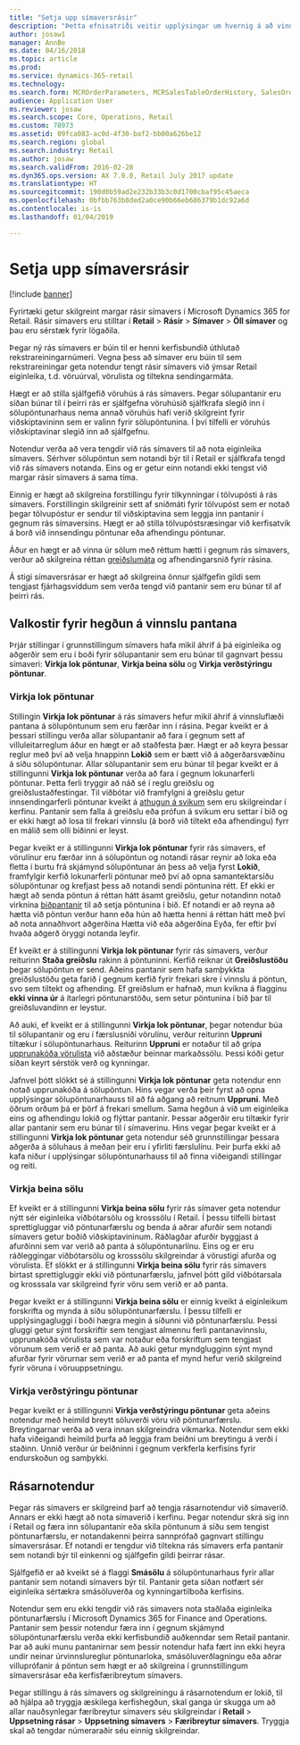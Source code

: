 ```yaml
---
title: "Setja upp símaversrásir"
description: "Þetta efnisatriði veitir upplýsingar um hvernig á að vinna úr pöntunum fyrir símaver með því að nota Microsoft Dynamics 365 for Retail."
author: josaw1
manager: AnnBe
ms.date: 04/16/2018
ms.topic: article
ms.prod: 
ms.service: dynamics-365-retail
ms.technology: 
ms.search.form: MCROrderParameters, MCRSalesTableOrderHistory, SalesOrderProcessingWorkspace
audience: Application User
ms.reviewer: josaw
ms.search.scope: Core, Operations, Retail
ms.custom: 78973
ms.assetid: 09fca083-ac0d-4f30-baf2-bb00a626be12
ms.search.region: global
ms.search.industry: Retail
ms.author: josaw
ms.search.validFrom: 2016-02-28
ms.dyn365.ops.version: AX 7.0.0, Retail July 2017 update
ms.translationtype: HT
ms.sourcegitcommit: 190d0b59ad2e232b33b3c0d1700cbaf95c45aeca
ms.openlocfilehash: 0bfbb763b8ded2a0ce90b66eb686379b1dc92a6d
ms.contentlocale: is-is
ms.lasthandoff: 01/04/2019

---
```


# <a name="set-up-call-center-channels"></a>Setja upp símaversrásir

[!include [banner](includes/banner.md)]

Fyrirtæki getur skilgreint margar rásir símavers í Microsoft Dynamics 365 for Retail. Rásir símavers eru stilltar í **Retail** \> **Rásir** \> **Símaver** \> **Öll símaver** og þau eru sérstæk fyrir lögaðila.

Þegar ný rás símavers er búin til er henni kerfisbundið úthlutað rekstrareiningarnúmeri. Vegna þess að símaver eru búin til sem rekstrareiningar geta notendur tengt rásir símavers við ýmsar Retail eiginleika, t.d. vöruúrval, vörulista og tiltekna sendingarmáta.

Hægt er að stilla sjálfgefið vöruhús á rás símavers. Þegar sölupantanir eru síðan búnar til í þeirri rás er sjálfgefna vöruhúsið sjálfkrafa slegið inn í sölupöntunarhaus nema annað vöruhús hafi verið skilgreint fyrir viðskiptavininn sem er valinn fyrir sölupöntunina. Í því tilfelli er vöruhús viðskiptavinar slegið inn að sjálfgefnu.

Notendur verða að vera tengdir við rás símavers til að nota eiginleika símavers. Sérhver sölupöntun sem notandi býr til í Retail er sjálfkrafa tengd við rás símavers notanda. Eins og er getur einn notandi ekki tengst við margar rásir símavers á sama tíma.

Einnig er hægt að skilgreina forstillingu fyrir tilkynningar í tölvupósti á rás símavers. Forstillingin skilgreinir sett af sniðmáti fyrir tölvupóst sem er notað þegar tölvupóstur er sendur til viðskiptavina sem leggja inn pantanir í gegnum rás símaversins. Hægt er að stilla tölvupóstsræsingar við kerfisatvik á borð við innsendingu pöntunar eða afhendingu pöntunar.

Áður en hægt er að vinna úr sölum með réttum hætti í gegnum rás símavers, verður að skilgreina réttan [greiðslumáta](https://docs.microsoft.com/dynamics365/unified-operations/retail/work-with-payments) og afhendingarsnið fyrir rásina.

Á stigi símaversrásar er hægt að skilgreina önnur sjálfgefin gildi sem tengjast fjárhagsvíddum sem verða tengd við pantanir sem eru búnar til af þeirri rás.

## <a name="options-for-order-processing-behavior"></a>Valkostir fyrir hegðun á vinnslu pantana

Þrjár stillingar í grunnstillingum símavers hafa mikil áhrif á þá eiginleika og aðgerðir sem eru í boði fyrir sölupantanir sem eru búnar til gagnvart þessu símaveri: **Virkja lok pöntunar**, **Virkja beina sölu** og **Virkja verðstýringu pöntunar**.

### <a name="enable-order-completion"></a>Virkja lok pöntunar

Stillingin **Virkja lok pöntunar** á rás símavers hefur mikil áhrif á vinnsluflæði pantana á sölupöntunum sem eru færðar inn í rásina. Þegar kveikt er á þessari stillingu verða allar sölupantanir að fara í gegnum sett af villuleitarreglum áður en hægt er að staðfesta þær. Hægt er að keyra þessar reglur með því að velja hnappinn **Lokið** sem er bætt við á aðgerðarsvæðinu á síðu sölupöntunar. Allar sölupantanir sem eru búnar til þegar kveikt er á stillingunni **Virkja lok pöntunar** verða að fara í gegnum lokunarferli pöntunar. Þetta ferli tryggir að náð sé í reglu greiðslu og greiðslustaðfestingar. Til viðbótar við framfylgni á greiðslu getur innsendingarferli pöntunar kveikt á [athugun á svikum](https://docs.microsoft.com/dynamics365/unified-operations/retail/set-up-fraud-alerts) sem eru skilgreindar í kerfinu. Pantanir sem falla á greiðslu eða prófun á svikum eru settar í bið og er ekki hægt að losa til frekari vinnslu (á borð við tiltekt eða afhendingu) fyrr en málið sem olli biðinni er leyst.

Þegar kveikt er á stillingunni **Virkja lok pöntunar** fyrir rás símavers, ef vörulínur eru færðar inn á sölupöntun og notandi rásar reynir að loka eða fletta í burtu frá skjámynd sölupöntunar án þess að velja fyrst **Lokið**, framfylgir kerfið lokunarferli pöntunar með því að opna samantektarsíðu sölupöntunar og krefjast þess að notandi sendi pöntunina rétt. Ef ekki er hægt að senda pöntun á réttan hátt ásamt greiðslu, getur notandinn notað virknina [biðpantanir](https://docs.microsoft.com/dynamics365/unified-operations/retail/work-with-order-holds) til að setja pöntunina í bið. Ef notandi er að reyna að hætta við pöntun verður hann eða hún að hætta henni á réttan hátt með því að nota annaðhvort aðgerðina Hætta við eða aðgerðina Eyða, fer eftir því hvaða aðgerð öryggi notanda leyfir.

Ef kveikt er á stillingunni **Virkja lok pöntunar** fyrir rás símavers, verður reiturinn **Staða greiðslu** rakinn á pöntuninni. Kerfið reiknar út **Greiðslustöðu** þegar sölupöntun er send. Aðeins pantanir sem hafa samþykkta greiðslustöðu geta farið í gegnum kerfið fyrir frekari skre í vinnslu á pöntun, svo sem tiltekt og afhending. Ef greiðslum er hafnað, mun kvikna á flagginu **ekki vinna úr** á ítarlegri pöntunarstöðu, sem setur pöntunina í bið þar til greiðsluvandinn er leystur.

Að auki, ef kveikt er á stillingunni **Virkja lok pöntunar**, þegar notendur búa til sölupantanir og eru í færslusniði vörulínu, verður reiturinn **Uppruni** tiltækur í sölupöntunarhaus. Reiturinn **Uppruni** er notaður til að grípa [upprunakóða vörulista](https://docs.microsoft.com/dynamics365/unified-operations/retail/call-center-catalogs) við aðstæður beinnar markaðssölu. Þessi kóði getur síðan keyrt sérstök verð og kynningar.

Jafnvel þótt slökkt sé á stillingunni **Virkja lok pöntunar** geta notendur enn notað upprunakóða á sölupöntun. Hins vegar verða þeir fyrst að opna upplýsingar sölupöntunarhauss til að fá aðgang að reitnum **Uppruni**. Með öðrum orðum þá er þörf á frekari smellum. Sama hegðun á við um eiginleika eins og afhendingu lokið og flýttar pantanir. Þessar aðgerðir eru tiltækir fyrir allar pantanir sem eru búnar til í símaverinu. Hins vegar þegar kveikt er á stillingunni **Virkja lok pöntunar** geta notendur séð grunnstillingar þessara aðgerða á söluhaus á meðan þeir eru í yfirliti færslulínu. Þeir þurfa ekki að kafa niður í upplýsingar sölupöntunarhauss til að finna viðeigandi stillingar og reiti.

### <a name="enable-direct-selling"></a>Virkja beina sölu

Ef kveikt er á stillingunni **Virkja beina sölu** fyrir rás símaver geta notendur nýtt sér eiginleika viðbótarsölu og krosssölu í Retail. Í þessu tilfelli birtast sprettigluggar við pöntunarfærslu og benda á aðrar afurðir sem notandi símavers getur boðið viðskiptavininum. Ráðlagðar afurðir byggjast á afurðinni sem var verið að panta á sölupöntunarlínu. Eins og er eru ráðleggingar viðbótarsölu og krosssölu skilgreindar á vörustigi afurða og vörulista. Ef slökkt er á stillingunni **Virkja beina sölu** fyrir rás símavers birtast sprettigluggir ekki við pöntunarfærslu, jafnvel þótt gild viðbótarsala og krosssala var skilgreind fyrir vöru sem verið er að panta.

Þegar kveikt er á stillingunni **Virkja beina sölu** er einnig kveikt á eiginleikum forskrifta og mynda á síðu sölupöntunarfærslu. Í þessu tilfelli er upplýsingagluggi í boði hægra megin á síðunni við pöntunarfærslu. Þessi gluggi getur sýnt forskriftir sem tengjast almennu ferli pantanavinnslu, upprunakóða vörulista sem var notaður eða forskriftum sem tengjast vörunum sem verið er að panta. Að auki getur myndglugginn sýnt mynd afurðar fyrir vörurnar sem verið er að panta ef mynd hefur verið skilgreind fyrir vöruna í vöruuppsetningu.

### <a name="enable-order-price-control"></a>Virkja verðstýringu pöntunar

Þegar kveikt er á stillingunni **Virkja verðstýringu pöntunar** geta aðeins notendur með heimild breytt söluverði vöru við pöntunarfærslu. Breytingarnar verða að vera innan skilgreindra vikmarka. Notendur sem ekki hafa viðeigandi heimild þurfa að leggja fram beiðni um breytingu á verði í staðinn. Unnið verður úr beiðninni í gegnum verkferla kerfisins fyrir endurskoðun og samþykki.

## <a name="channel-users"></a>Rásarnotendur

Þegar rás símavers er skilgreind þarf að tengja rásarnotendur við símaverið. Annars er ekki hægt að nota símaverið í kerfinu. Þegar notendur skrá sig inn í Retail og færa inn sölupantanir eða skila pöntunum á síðu sem tengist pöntunarfærslu, er notandakenni þeirra sannprófað gagnvart stillingu símaversrásar. Ef notandi er tengdur við tiltekna rás símavers erfa pantanir sem notandi býr til einkenni og sjálfgefin gildi þeirrar rásar.

Sjálfgefið er að kveikt sé á flaggi **Smásölu** á sölupöntunarhaus fyrir allar pantanir sem notandi símavers býr til. Pantanir geta síðan notfært sér eiginleika sértækra smásöluverða og kynningartilboða kerfisins.

Notendur sem eru ekki tengdir við rás símavers nota staðlaða eiginleika pöntunarfærslu í Microsoft Dynamics 365 for Finance and Operations. Pantanir sem þessir notendur færa inn í gegnum skjámynd sölupöntunarfærslu verða ekki kerfisbundið auðkenndar sem Retail pantanir. Þar að auki munu pantanirnar sem þessir notendur hafa fært inn ekki heyra undir neinar úrvinnslureglur pöntunarloka, smásöluverðlagningu eða aðrar villuprófanir á pöntun sem hægt er að skilgreina í grunnstillingum símaversrásar eða kerfisfæribreytum símavers.

Þegar stillingu á rás símavers og skilgreiningu á rásarnotendum er lokið, til að hjálpa að tryggja æskilega kerfishegðun, skal ganga úr skugga um að allar nauðsynlegar færibreytur símavers séu skilgreindar í **Retail** \> **Uppsetning rásar** \> **Uppsetning símavers** \> **Færibreytur símavers**. Tryggja skal að tengdar númeraraðir séu einnig skilgreindar.


